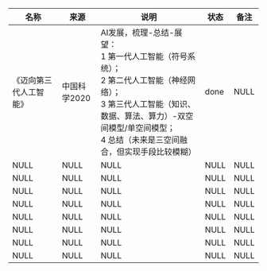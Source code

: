 |名称  |  来源   | 说明  |状态   | 备注  |
|  ----  | ----  |----  | ----  |----  |
| 《迈向第三代人工智能》| 中国科学2020 |AI发展，梳理-总结-展望：<br/>1 第一代人工智能（符号系统）；<br/>2 第二代人工智能（神经网络）；<br/>3 第三代人工智能（知识、数据、算法、算力）-双空间模型/单空间模型；<br/>4 总结（未来是三空间融合，但实现手段比较模糊）|done|NULL |
| NULL  | NULL |NULL |NULL |NULL |
| NULL  | NULL |NULL |NULL |NULL |
| NULL  | NULL |NULL |NULL |NULL |
| NULL  | NULL |NULL |NULL |NULL |
| NULL  | NULL |NULL |NULL |NULL |
| NULL  | NULL |NULL |NULL |NULL |
| NULL  | NULL |NULL |NULL |NULL |
| NULL  | NULL |NULL |NULL |NULL |
